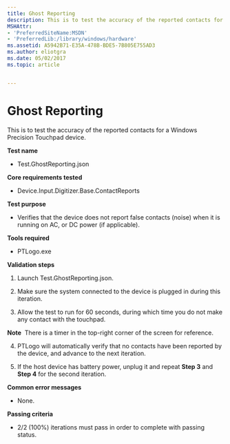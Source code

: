 ```yaml
---
title: Ghost Reporting
description: This is to test the accuracy of the reported contacts for a Windows Precision Touchpad device.
MSHAttr:
- 'PreferredSiteName:MSDN'
- 'PreferredLib:/library/windows/hardware'
ms.assetid: A5942B71-E35A-478B-BDE5-7B805E755AD3
ms.author: eliotgra
ms.date: 05/02/2017
ms.topic: article


---
```


# Ghost Reporting


This is to test the accuracy of the reported contacts for a Windows Precision Touchpad device.

**Test name**

-   Test.GhostReporting.json

**Core requirements tested**

-   Device.Input.Digitizer.Base.ContactReports

**Test purpose**

-   Verifies that the device does not report false contacts (noise) when it is running on AC, or DC power (if applicable).

**Tools required**

-   PTLogo.exe

**Validation steps**

1. Launch Test.GhostReporting.json.

2. Make sure the system connected to the device is plugged in during this iteration.

3. Allow the test to run for 60 seconds, during which time you do not make any contact with the touchpad.

**Note**  There is a timer in the top-right corner of the screen for reference.

 

4. PTLogo will automatically verify that no contacts have been reported by the device, and advance to the next iteration.

5. If the host device has battery power, unplug it and repeat **Step 3** and **Step 4** for the second iteration.

**Common error messages**

-   None.

**Passing criteria**

-   2/2 (100%) iterations must pass in order to complete with passing status.

 

 






